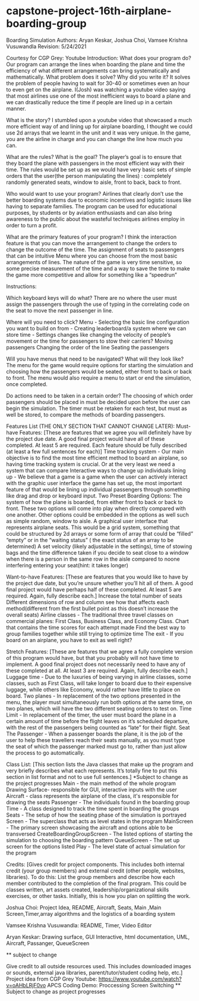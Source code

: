 # capstone-project-16th-airplane-boarding-group
Boarding Simulation Authors: Aryan Keskar, Joshua Choi, Vamsee Krishna Vusuwandla Revision: 5/24/2021

Courtesy for CGP Grey: Youtube Introduction: What does your program do? Our program can arrange the lines when boarding the plane and time the efficiency of what different arrangements can bring systematically and mathematically. What problem does it solve? Why did you write it? It solves the problem of people having to wait for 30-40 or sometimes even an hour to even get on the airplane. I(Josh) was watching a youtube video saying that most airlines use one of the most inefficient ways to board a plane and we can drastically reduce the time if people are lined up in a certain manner.

What is the story? I stumbled upon a youtube video that showcased a much more efficient way of and lining up for airplane boarding, I thought we could use 2d arrays that we learnt in the unit and it was very unique. In the game, you are the airline in charge and you can change the line how much you can.

What are the rules? What is the goal? The player’s goal is to ensure that they board the plane with passengers in the most efficient way with their time. The rules would be set up as we would have very basic sets of simple orders that the user(the person manipulating the lines) : completely randomly generated seats, window to aisle, front to back, back to front.

Who would want to use your program? Airlines that clearly don’t use the better boarding systems due to economic incentives and logistic issues like having to separate families. The program can be used for educational purposes, by students or by aviation enthusiasts and can also bring awareness to the public about the wasteful techniques airlines employ in order to turn a profit.

What are the primary features of your program? I think the interaction feature is that you can move the arrangement to change the orders to change the outcome of the time. The assignment of seats to passengers that can be intuitive Menu where you can choose from the most basic arrangements of lines. The nature of the game is very time sensitive, so some precise measurement of the time and a way to save the time to make the game more competitive and allow for something like a “speedrun”

Instructions:

Which keyboard keys will do what?  There are no where the user must assign the passengers through the use of typing in the correlating code on the seat to move the next passenger in line.

Where will you need to click? Menu - Selecting the basic line configuration you want to build on from - Creating leaderboard/a system where we can store time - Settings changes like changing the velocity of people’s movement or the time for passengers to stow their carriers? Moving passengers Changing the order of the line Seating the passengers

Will you have menus that need to be navigated? What will they look like? The menu for the game would require options for starting the simulation and choosing how the passengers would be seated, either front to back or back to front. The menu would also require a menu to start or end the simulation, once completed.

Do actions need to be taken in a certain order? The choosing of which order passengers should be placed in must be decided upon before the user can begin the simulation. The timer must be retaken for each test, but must as well be stored, to compare the methods of boarding passengers.

Features List (THE ONLY SECTION THAT CANNOT CHANGE LATER): Must-have Features: [These are features that we agree you will definitely have by the project due date. A good final project would have all of these completed. At least 5 are required. Each feature should be fully described (at least a few full sentences for each)] Time tracking system - Our main objective is to find the most time efficient method to board an airplane, so having time tracking system is crucial. Or at the very least we need a system that can compare Interactive ways to change up individuals lining up - We believe that a game is a game when the user can actively interact with the graphic user interface the game has set up, the most important feature of that would be lining up individual passengers through something like drag and drop or keyboard input. Two Preset Boarding Options: The system of how the plane is boarded, from either front to back or back to front. These two options will come into play when directly compared with one another. Other options could be embedded in the options as well such as simple random, window to aisle. A graphical user interface that represents airplane seats. This would be a grid system, something that could be structured by 2d arrays or some form of array that could be “filled” “empty” or in the “waiting status” ( the exact status of an array to be determined) A set velocity (likely adjustable in the settings), time of stowing bags and the time difference taken if you decide to seat close to a window when there is a person in the same row in the aisle compared to noone interfering entering your seat(hint: it takes longer)

Want-to-have Features: [These are features that you would like to have by the project due date, but you’re unsure whether you’ll hit all of them. A good final project would have perhaps half of these completed. At least 5 are required. Again, fully describe each.] Increase the total number of seats Different dimensions of row and column see how that affects each method(different from the first bullet point as this doesn’t increase the overall seats) Airline classes - The traditional three travel classes on commercial planes: First Class, Business Class, and Economy Class. Chart that contains the time scores for each attempt made Find the best way to group families together while still trying to optimize time The exit - If you board on an airplane, you have to exit as well right?

Stretch Features: [These are features that we agree a fully complete version of this program would have, but that you probably will not have time to implement. A good final project does not necessarily need to have any of these completed at all. At least 3 are required. Again, fully describe each.] Luggage time - Due to the luxuries of being varying in airline classes, some classes, such as First Class, will take longer to board due to their expensive luggage, while others like Economy, would rather have little to place on board. Two planes - In replacement of the two options presented in the menu, the player must simultaneously run both options at the same time, on two planes, which will have the two different seating orders to test on. Time Limit - In replacement of the timer, the user must board the plane in a certain amount of time before the flight leaves on it’s scheduled departure, with the rest of the passengers being counted as “late” for their flight. Seat The Passenger - When a passenger boards the plane, it is the job of the user to help these travellers reach their seats manually, as you must type the seat of which the passenger marked must go to, rather than just allow the process to go automatically.

Class List: [This section lists the Java classes that make up the program and very briefly describes what each represents. It’s totally fine to put this section in list format and not to use full sentences.] *Subject to change as the project progresses Main - the main method of the whole program Drawing Surface- responsible for GUI, interactive inputs with the user Aircraft - class represents the airplane of the class, it's responsible for drawing the seats Passenger - The individuals found in the boarding group Time - A class designed to track the time spent in boarding the groups Seats - The setup of how the seating phase of the simulation is portrayed Screen - The superclass that acts as level states in the program MainScreen - The primary screen showcasing the aircraft and options able to be transversed CreateBoardingGroupScreen - The listed options of starting the simulation to choosing the boarding pattern QueueScreen - The set up screen for the options listed Play - The level state of actual simulation for the program

Credits: [Gives credit for project components. This includes both internal credit (your group members) and external credit (other people, websites, libraries). To do this: List the group members and describe how each member contributed to the completion of the final program. This could be classes written, art assets created, leadership/organizational skills exercises, or other tasks. Initially, this is how you plan on splitting the work.

Joshua Choi: Project Idea, README, Aircraft, Seats, Main ,Main Screen,Timer,array algorithms and the logistics of a boarding system

Vamsee Krishna Vusuwandla: README, Timer, Video Editor

Aryan Keskar: Drawing surface, GUI Interactive, html documentation, UML, Aircraft, Passanger, QueueScreen

** subject to change

Give credit to all outside resources used. This includes downloaded images or sounds, external java libraries, parent/tutor/student coding help, etc.] Project idea from CGP Grey Youtube: https://www.youtube.com/watch?v=oAHbLRjF0vo APCS Coding Demo: Proccessing Screen Switching ** Subject to change as project progresses





